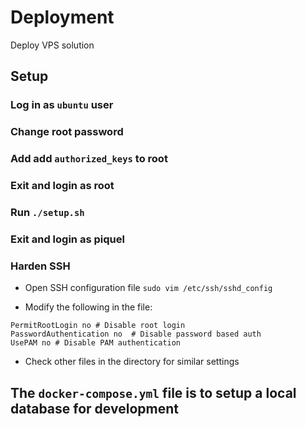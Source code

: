 # Deployment
Deploy VPS solution

## Setup

### Log in as `ubuntu` user
### Change root password
### Add add `authorized_keys` to root
### Exit and login as root
### Run `./setup.sh`
### Exit and login as piquel

### Harden SSH

- Open SSH configuration file ```sudo vim /etc/ssh/sshd_config```

- Modify the following in the file:
```
PermitRootLogin no # Disable root login
PasswordAuthentication no  # Disable password based auth
UsePAM no # Disable PAM authentication
```
- Check other files in the directory for similar settings

## The `docker-compose.yml` file is to setup a local database for development
